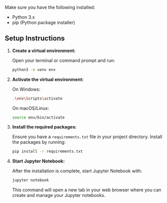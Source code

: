 Make sure you have the following installed:

- Python 3.x
- pip (Python package installer)

## Setup Instructions

1. **Create a virtual environment:**

   Open your terminal or command prompt and run:

   ```bash
   python3 -m venv env
   ```

2. **Activate the virtual environment:**

   On Windows:

   ```bash
   .\env\Scripts\activate
   ```

   On macOS/Linux:

   ```bash
   source env/bin/activate
   ```

3. **Install the required packages:**

   Ensure you have a `requirements.txt` file in your project directory. Install the packages by running:

   ```bash
   pip install -r requirements.txt
   ```

4. **Start Jupyter Notebook:**

   After the installation is complete, start Jupyter Notebook with:

   ```bash
   jupyter notebook
   ```

   This command will open a new tab in your web browser where you can create and manage your Jupyter notebooks.

